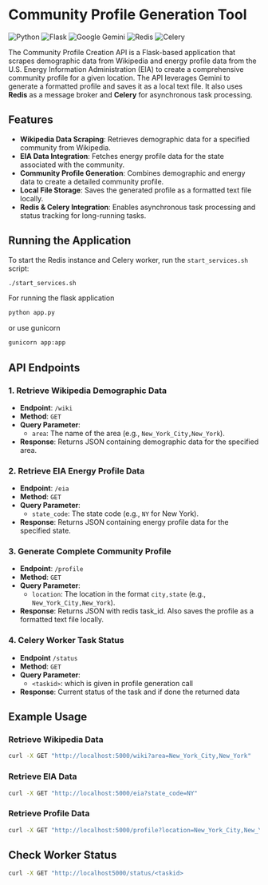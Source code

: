 # Community Profile Generation Tool

![Python](https://img.shields.io/badge/Python-3.8%2B-blue)
![Flask](https://img.shields.io/badge/Flask-2.0%2B-green)
![Google Gemini](https://img.shields.io/badge/Google%20Gemini-API-orange)
![Redis](https://img.shields.io/badge/Redis-6.0%2B-red)
![Celery](https://img.shields.io/badge/Celery-5.0%2B-green)

The Community Profile Creation API is a Flask-based application that scrapes demographic data from Wikipedia and energy profile data from the U.S. Energy Information Administration (EIA) to create a comprehensive community profile for a given location. The API leverages Gemini to generate a formatted profile and saves it as a local text file. It also uses **Redis** as a message broker and **Celery** for asynchronous task processing.

## Features

- **Wikipedia Data Scraping**: Retrieves demographic data for a specified community from Wikipedia.
- **EIA Data Integration**: Fetches energy profile data for the state associated with the community.
- **Community Profile Generation**: Combines demographic and energy data to create a detailed community profile.
- **Local File Storage**: Saves the generated profile as a formatted text file locally.
- **Redis & Celery Integration**: Enables asynchronous task processing and status tracking for long-running tasks.

## Running the Application

To start the Redis instance and Celery worker, run the `start_services.sh` script:

```bash
./start_services.sh
```

For running the flask application

```bash
python app.py
```
or use gunicorn
```bash
gunicorn app:app
```

## API Endpoints

### 1. Retrieve Wikipedia Demographic Data
- **Endpoint**: `/wiki`
- **Method**: `GET`
- **Query Parameter**:
  - `area`: The name of the area (e.g., `New_York_City,New_York`).
- **Response**: Returns JSON containing demographic data for the specified area.

### 2. Retrieve EIA Energy Profile Data
- **Endpoint**: `/eia`
- **Method**: `GET`
- **Query Parameter**:
  - `state_code`: The state code (e.g., `NY` for New York).
- **Response**: Returns JSON containing energy profile data for the specified state.

### 3. Generate Complete Community Profile
- **Endpoint**: `/profile`
- **Method**: `GET`
- **Query Parameter**:
  - `location`: The location in the format `city,state` (e.g., `New_York_City,New_York`).
- **Response**: Returns JSON with redis task_id. Also saves the profile as a formatted text file locally.

### 4. Celery Worker Task Status
- **Endpoint** `/status`
- **Method**: `GET`
- **Query Parameter**:
  - `<taskid>`: which is given in profile generation call
- **Response**: Current status of the task and if done the returned data

## Example Usage

### Retrieve Wikipedia Data
```bash
curl -X GET "http://localhost:5000/wiki?area=New_York_City,New_York"
```
### Retrieve EIA Data
```bash
curl -X GET "http://localhost:5000/eia?state_code=NY"
```
### Retrieve Profile Data
```bash
curl -X GET "http://localhost:5000/profile?location=New_York_City,New_York"
```

## Check Worker Status
```bash
curl -X GET "http://localhost5000/status/<taskid>
```
